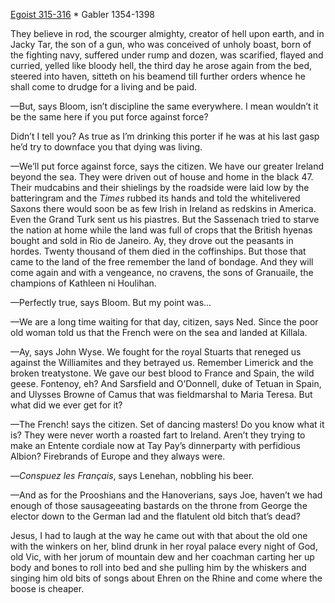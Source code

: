 [Egoist 315-316](https://archive.org/stream/ulysses00joyc_1?ref=ol#page/315/mode/1up) * Gabler 1354-1398

They believe in rod, the scourger almighty, creator of hell upon earth, and in Jacky Tar, the son of a gun, who was conceived of unholy boast, born of the fighting navy, suffered under rump and dozen, was scarified, flayed and curried, yelled like bloody hell, the third day he arose again from the bed, steered into haven, sitteth on his beamend till further orders whence he shall come to drudge for a living and be paid.

—But, says Bloom, isn’t discipline the same everywhere. I mean wouldn’t it be the same here if you put force against force?

Didn’t I tell you? As true as I’m drinking this porter if he was at his last gasp he’d try to downface you that dying was living.

—We’ll put force against force, says the citizen. We have our greater Ireland beyond the sea. They were driven out of house and home in the black 47. Their mudcabins and their shielings by the roadside were laid low by the batteringram and the *Times* rubbed its hands and told the whitelivered Saxons there would soon be as few Irish in Ireland as redskins in America. Even the Grand Turk sent us his piastres. But the Sassenach tried to starve the nation at home while the land was full of crops that the British hyenas bought and sold in Rio de Janeiro. Ay, they drove out the peasants in hordes. Twenty thousand of them died in the coffinships. But those that came to the land of the free remember the land of bondage. And they will come again and with a vengeance, no cravens, the sons of Granuaile, the champions of Kathleen ni Houlihan.

—Perfectly true, says Bloom. But my point was...

—We are a long time waiting for that day, citizen, says Ned. Since the poor old woman told us that the French were on the sea and landed at Killala.

—Ay, says John Wyse. We fought for the royal Stuarts that reneged us against the Williamites and they betrayed us. Remember Limerick and the broken treatystone. We gave our best blood to France and Spain, the wild geese. Fontenoy, eh? And Sarsfield and O’Donnell, duke of Tetuan in Spain, and Ulysses Browne of Camus that was fieldmarshal to Maria Teresa. But what did we ever get for it?

—The French! says the citizen. Set of dancing masters! Do you know what it is? They were never worth a roasted fart to Ireland. Aren’t they trying to make an Entente cordiale now at Tay Pay’s dinnerparty with perfidious Albion? Firebrands of Europe and they always were.

—*Conspuez les Français*, says Lenehan, nobbling his beer.

—And as for the Prooshians and the Hanoverians, says Joe, haven’t we had enough of those sausageeating bastards on the throne from George the elector down to the German lad and the flatulent old bitch that’s dead?

Jesus, I had to laugh at the way he came out with that about the old one with the winkers on her, blind drunk in her royal palace every night of God, old Vic, with her jorum of mountain dew and her coachman carting her up body and bones to roll into bed and she pulling him by the whiskers and singing him old bits of songs about Ehren on the Rhine and come where the boose is cheaper.

